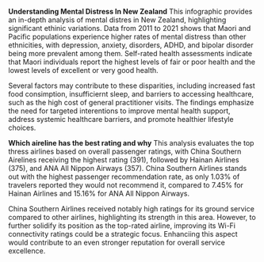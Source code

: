 **Understanding Mental Distress In New Zealand**
This infographic provides an in-depth analysis of mental distres in New Zealand, highlighting significant ethinic variations. 
Data from 2011 to 2021 shows that Maori and Pacific populations experience higher rates of mental distress than other ethnicities, with depression, anxiety, disorders, ADHD, and bipolar disorder being more prevalent among them.
Self-rated health assessments indicate that Maori individuals report the highest levels of fair or poor health and the lowest levels of excellent or very good health. 

Several factors may contribute to these disparities, including increased fast food consimption, insufficiernt sleep, and barriers to accessing healthcare, such as the high cost of general practitioner visits. 
The findings emphasize the need for targeted interentions to improve mental health support, address systemic healthcare barriers, and promote healthier lifestyle choices. 

**Which aireline has the best rating and why**
This analysis evaluates the top thress airlines based on overall passenger ratings, with China Southern Airelines receiving the highest rating (391), followed by Hainan Airlines (375), and ANA All Nippon Airways (357). 
China Southern Airlines stands out with the highest passenger recommendation rate, as only 1.03% of travelers reported they would not recommend it, compared to 7.45% for Hainan Airlines and 15.16% for ANA All Nippon Airways.

China Southern Airlines received notably high ratings for its ground service compared to other airlines, highlighting its strength in this area. 
However, to further solidify its position as the top-rated airline, improving its Wi-Fi connectivity ratings could be a strategic focus.
Enhanciing this aspect would contribute to an even stronger reputation for overall service excellence. 

